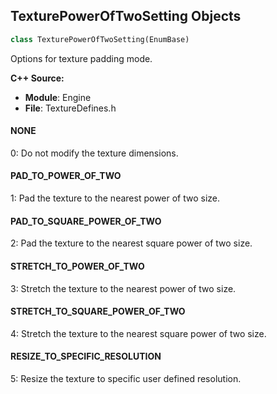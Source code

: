 ## TexturePowerOfTwoSetting Objects

```python
class TexturePowerOfTwoSetting(EnumBase)
```

Options for texture padding mode.

**C++ Source:**

- **Module**: Engine
- **File**: TextureDefines.h

<a id="unreal.TexturePowerOfTwoSetting.NONE"></a>

#### NONE

0: Do not modify the texture dimensions.

<a id="unreal.TexturePowerOfTwoSetting.PAD_TO_POWER_OF_TWO"></a>

#### PAD_TO_POWER_OF_TWO

1: Pad the texture to the nearest power of two size.

<a id="unreal.TexturePowerOfTwoSetting.PAD_TO_SQUARE_POWER_OF_TWO"></a>

#### PAD_TO_SQUARE_POWER_OF_TWO

2: Pad the texture to the nearest square power of two size.

<a id="unreal.TexturePowerOfTwoSetting.STRETCH_TO_POWER_OF_TWO"></a>

#### STRETCH_TO_POWER_OF_TWO

3: Stretch the texture to the nearest power of two size.

<a id="unreal.TexturePowerOfTwoSetting.STRETCH_TO_SQUARE_POWER_OF_TWO"></a>

#### STRETCH_TO_SQUARE_POWER_OF_TWO

4: Stretch the texture to the nearest square power of two size.

<a id="unreal.TexturePowerOfTwoSetting.RESIZE_TO_SPECIFIC_RESOLUTION"></a>

#### RESIZE_TO_SPECIFIC_RESOLUTION

5: Resize the texture to specific user defined resolution.

<a id="unreal.TextureMipGenSettings"></a>